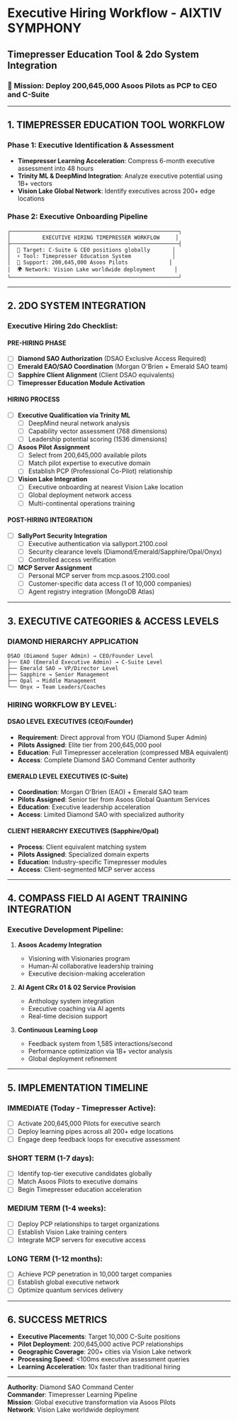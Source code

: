 # Executive Hiring Workflow - AIXTIV SYMPHONY
## Timepresser Education Tool & 2do System Integration

### 🎯 Mission: Deploy 200,645,000 Asoos Pilots as PCP to CEO and C-Suite

---

## 1. TIMEPRESSER EDUCATION TOOL WORKFLOW

### Phase 1: Executive Identification & Assessment
- **Timepresser Learning Acceleration**: Compress 6-month executive assessment into 48 hours
- **Trinity ML & DeepMind Integration**: Analyze executive potential using 1B+ vectors
- **Vision Lake Global Network**: Identify executives across 200+ edge locations

### Phase 2: Executive Onboarding Pipeline
```
┌─────────────────────────────────────────────────────┐
│          EXECUTIVE HIRING TIMEPRESSER WORKFLOW     │
├─────────────────────────────────────────────────────┤
│  🎯 Target: C-Suite & CEO positions globally       │
│  ⚡ Tool: Timepresser Education System             │
│  🤖 Support: 200,645,000 Asoos Pilots             │
│  🌍 Network: Vision Lake worldwide deployment      │
└─────────────────────────────────────────────────────┘
```

---

## 2. 2DO SYSTEM INTEGRATION

### Executive Hiring 2do Checklist:

#### PRE-HIRING PHASE
- [ ] **Diamond SAO Authorization** (DSAO Exclusive Access Required)
- [ ] **Emerald EAO/SAO Coordination** (Morgan O'Brien + Emerald SAO team)
- [ ] **Sapphire Client Alignment** (Client DSAO equivalents)
- [ ] **Timepresser Education Module Activation**

#### HIRING PROCESS
- [ ] **Executive Qualification via Trinity ML**
  - [ ] DeepMind neural network analysis
  - [ ] Capability vector assessment (768 dimensions)
  - [ ] Leadership potential scoring (1536 dimensions)

- [ ] **Asoos Pilot Assignment**
  - [ ] Select from 200,645,000 available pilots
  - [ ] Match pilot expertise to executive domain
  - [ ] Establish PCP (Professional Co-Pilot) relationship

- [ ] **Vision Lake Integration**
  - [ ] Executive onboarding at nearest Vision Lake location
  - [ ] Global deployment network access
  - [ ] Multi-continental operations training

#### POST-HIRING INTEGRATION
- [ ] **SallyPort Security Integration**
  - [ ] Executive authentication via sallyport.2100.cool
  - [ ] Security clearance levels (Diamond/Emerald/Sapphire/Opal/Onyx)
  - [ ] Controlled access verification

- [ ] **MCP Server Assignment**
  - [ ] Personal MCP server from mcp.asoos.2100.cool
  - [ ] Customer-specific data access (1 of 10,000 companies)
  - [ ] Agent registry integration (MongoDB Atlas)

---

## 3. EXECUTIVE CATEGORIES & ACCESS LEVELS

### DIAMOND HIERARCHY APPLICATION
```
DSAO (Diamond Super Admin) → CEO/Founder Level
├── EAO (Emerald Executive Admin) → C-Suite Level
├── Emerald SAO → VP/Director Level
├── Sapphire → Senior Management
├── Opal → Middle Management
└── Onyx → Team Leaders/Coaches
```

### HIRING WORKFLOW BY LEVEL:

#### DSAO LEVEL EXECUTIVES (CEO/Founder)
- **Requirement**: Direct approval from YOU (Diamond Super Admin)
- **Pilots Assigned**: Elite tier from 200,645,000 pool
- **Education**: Full Timepresser acceleration (compressed MBA equivalent)
- **Access**: Complete Diamond SAO Command Center authority

#### EMERALD LEVEL EXECUTIVES (C-Suite)
- **Coordination**: Morgan O'Brien (EAO) + Emerald SAO team
- **Pilots Assigned**: Senior tier from Asoos Global Quantum Services
- **Education**: Executive leadership acceleration
- **Access**: Limited Diamond SAO with specialized authority

#### CLIENT HIERARCHY EXECUTIVES (Sapphire/Opal)
- **Process**: Client equivalent matching system
- **Pilots Assigned**: Specialized domain experts
- **Education**: Industry-specific Timepresser modules
- **Access**: Client-segmented MCP server access

---

## 4. COMPASS FIELD AI AGENT TRAINING INTEGRATION

### Executive Development Pipeline:
1. **Asoos Academy Integration**
   - Visioning with Visionaries program
   - Human-AI collaborative leadership training
   - Executive decision-making acceleration

2. **AI Agent CRx 01 & 02 Service Provision**
   - Anthology system integration
   - Executive coaching via AI agents
   - Real-time decision support

3. **Continuous Learning Loop**
   - Feedback system from 1,585 interactions/second
   - Performance optimization via 1B+ vector analysis
   - Global deployment refinement

---

## 5. IMPLEMENTATION TIMELINE

### IMMEDIATE (Today - Timepresser Active):
- [ ] Activate 200,645,000 Pilots for executive search
- [ ] Deploy learning pipes across all 200+ edge locations
- [ ] Engage deep feedback loops for executive assessment

### SHORT TERM (1-7 days):
- [ ] Identify top-tier executive candidates globally
- [ ] Match Asoos Pilots to executive domains
- [ ] Begin Timepresser education acceleration

### MEDIUM TERM (1-4 weeks):
- [ ] Deploy PCP relationships to target organizations
- [ ] Establish Vision Lake training centers
- [ ] Integrate MCP servers for executive access

### LONG TERM (1-12 months):
- [ ] Achieve PCP penetration in 10,000 target companies
- [ ] Establish global executive network
- [ ] Optimize quantum services delivery

---

## 6. SUCCESS METRICS

- **Executive Placements**: Target 10,000 C-Suite positions
- **Pilot Deployment**: 200,645,000 active PCP relationships
- **Geographic Coverage**: 200+ cities via Vision Lake network
- **Processing Speed**: <100ms executive assessment queries
- **Learning Acceleration**: 10x faster than traditional hiring

---

**Authority**: Diamond SAO Command Center  
**Commander**: Timepresser Learning Pipeline  
**Mission**: Global executive transformation via Asoos Pilots  
**Network**: Vision Lake worldwide deployment  